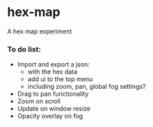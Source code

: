 # hex-map
A hex map experiment

### To do list:
- Import and export a json:
  - with the hex data
  - add ui to the top menu
  - including zoom, pan, global fog settings?
- Drag to pan functionality
- Zoom on scroll
- Update on window resize
- Opacity overlay on fog